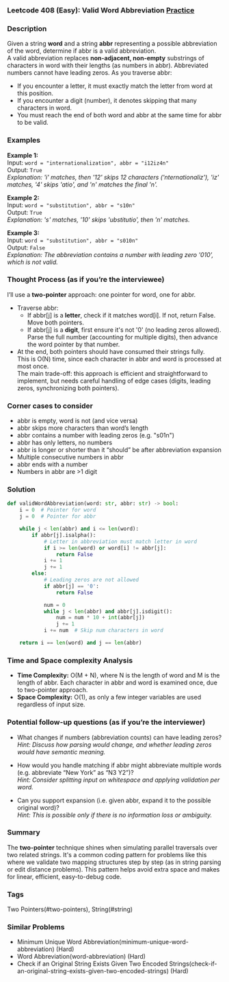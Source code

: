 ### Leetcode 408 (Easy): Valid Word Abbreviation [Practice](https://leetcode.com/problems/valid-word-abbreviation)

### Description  
Given a string **word** and a string **abbr** representing a possible abbreviation of the word, determine if abbr is a valid abbreviation.  
A valid abbreviation replaces **non-adjacent, non-empty** substrings of characters in word with their lengths (as numbers in abbr). Abbreviated numbers cannot have leading zeros. As you traverse abbr:
- If you encounter a letter, it must exactly match the letter from word at this position.
- If you encounter a digit (number), it denotes skipping that many characters in word.
- You must reach the end of both word and abbr at the same time for abbr to be valid.

### Examples  

**Example 1:**  
Input: `word = "internationalization", abbr = "i12iz4n"`  
Output: `True`  
*Explanation: 'i' matches, then '12' skips 12 characters ('nternationaliz'), 'iz' matches, '4' skips 'atio', and 'n' matches the final 'n'.*

**Example 2:**  
Input: `word = "substitution", abbr = "s10n"`  
Output: `True`  
*Explanation: 's' matches, '10' skips 'ubstitutio', then 'n' matches.*

**Example 3:**  
Input: `word = "substitution", abbr = "s010n"`  
Output: `False`  
*Explanation: The abbreviation contains a number with leading zero '010', which is not valid.*

### Thought Process (as if you’re the interviewee)  
I’ll use a **two-pointer** approach: one pointer for word, one for abbr.  
- Traverse abbr:
    - If abbr[j] is a **letter**, check if it matches word[i]. If not, return False. Move both pointers.
    - If abbr[j] is a **digit**, first ensure it's not '0' (no leading zeros allowed). Parse the full number (accounting for multiple digits), then advance the word pointer by that number.  
- At the end, both pointers should have consumed their strings fully.  
This is O(N) time, since each character in abbr and word is processed at most once.  
The main trade-off: this approach is efficient and straightforward to implement, but needs careful handling of edge cases (digits, leading zeros, synchronizing both pointers).

### Corner cases to consider  
- abbr is empty, word is not (and vice versa)
- abbr skips more characters than word’s length
- abbr contains a number with leading zeros (e.g. "s01n")
- abbr has only letters, no numbers
- abbr is longer or shorter than it “should” be after abbreviation expansion
- Multiple consecutive numbers in abbr
- abbr ends with a number
- Numbers in abbr are >1 digit

### Solution

```python
def validWordAbbreviation(word: str, abbr: str) -> bool:
    i = 0  # Pointer for word
    j = 0  # Pointer for abbr

    while j < len(abbr) and i <= len(word):
        if abbr[j].isalpha():
            # Letter in abbreviation must match letter in word
            if i >= len(word) or word[i] != abbr[j]:
                return False
            i += 1
            j += 1
        else:
            # Leading zeros are not allowed
            if abbr[j] == '0':
                return False

            num = 0
            while j < len(abbr) and abbr[j].isdigit():
                num = num * 10 + int(abbr[j])
                j += 1
            i += num  # Skip num characters in word

    return i == len(word) and j == len(abbr)
```

### Time and Space complexity Analysis  

- **Time Complexity:** O(M + N), where N is the length of word and M is the length of abbr. Each character in abbr and word is examined once, due to two-pointer approach.  
- **Space Complexity:** O(1), as only a few integer variables are used regardless of input size.

### Potential follow-up questions (as if you’re the interviewer)  

- What changes if numbers (abbreviation counts) can have leading zeros?  
  *Hint: Discuss how parsing would change, and whether leading zeros would have semantic meaning.*

- How would you handle matching if abbr might abbreviate multiple words (e.g. abbreviate “New York” as “N3 Y2”)?  
  *Hint: Consider splitting input on whitespace and applying validation per word.*

- Can you support expansion (i.e. given abbr, expand it to the possible original word)?  
  *Hint: This is possible only if there is no information loss or ambiguity.*

### Summary
The **two-pointer** technique shines when simulating parallel traversals over two related strings. It's a common coding pattern for problems like this where we validate two mapping structures step by step (as in string parsing or edit distance problems). This pattern helps avoid extra space and makes for linear, efficient, easy-to-debug code.

### Tags
Two Pointers(#two-pointers), String(#string)

### Similar Problems
- Minimum Unique Word Abbreviation(minimum-unique-word-abbreviation) (Hard)
- Word Abbreviation(word-abbreviation) (Hard)
- Check if an Original String Exists Given Two Encoded Strings(check-if-an-original-string-exists-given-two-encoded-strings) (Hard)